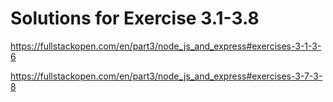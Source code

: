 # Solutions for Exercise 3.1-3.8
https://fullstackopen.com/en/part3/node_js_and_express#exercises-3-1-3-6

https://fullstackopen.com/en/part3/node_js_and_express#exercises-3-7-3-8

